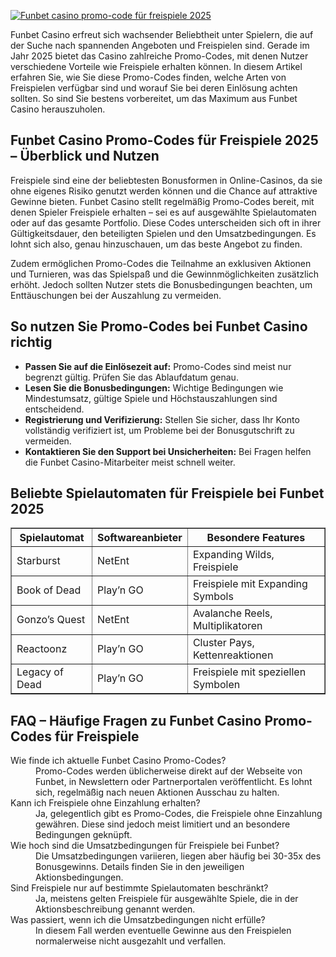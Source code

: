 [![Funbet casino promo-code für freispiele 2025](https://123-caf.pages.dev/gitsignup.png)](https://vrmoo.ru/Bt82HjjY)

<p>Funbet Casino erfreut sich wachsender Beliebtheit unter Spielern, die auf der Suche nach spannenden Angeboten und Freispielen sind. Gerade im Jahr 2025 bietet das Casino zahlreiche Promo-Codes, mit denen Nutzer verschiedene Vorteile wie Freispiele erhalten können. In diesem Artikel erfahren Sie, wie Sie diese Promo-Codes finden, welche Arten von Freispielen verfügbar sind und worauf Sie bei deren Einlösung achten sollten. So sind Sie bestens vorbereitet, um das Maximum aus Funbet Casino herauszuholen.</p>  <h2>Funbet Casino Promo-Codes für Freispiele 2025 – Überblick und Nutzen</h2> <p>Freispiele sind eine der beliebtesten Bonusformen in Online-Casinos, da sie ohne eigenes Risiko genutzt werden können und die Chance auf attraktive Gewinne bieten. Funbet Casino stellt regelmäßig Promo-Codes bereit, mit denen Spieler Freispiele erhalten – sei es auf ausgewählte Spielautomaten oder auf das gesamte Portfolio. Diese Codes unterscheiden sich oft in ihrer Gültigkeitsdauer, den beteiligten Spielen und den Umsatzbedingungen. Es lohnt sich also, genau hinzuschauen, um das beste Angebot zu finden.</p> <p>Zudem ermöglichen Promo-Codes die Teilnahme an exklusiven Aktionen und Turnieren, was das Spielspaß und die Gewinnmöglichkeiten zusätzlich erhöht. Jedoch sollten Nutzer stets die Bonusbedingungen beachten, um Enttäuschungen bei der Auszahlung zu vermeiden.</p>  <h2>So nutzen Sie Promo-Codes bei Funbet Casino richtig</h2> <ul>   <li><strong>Passen Sie auf die Einlösezeit auf:</strong> Promo-Codes sind meist nur begrenzt gültig. Prüfen Sie das Ablaufdatum genau.</li>   <li><strong>Lesen Sie die Bonusbedingungen:</strong> Wichtige Bedingungen wie Mindestumsatz, gültige Spiele und Höchstauszahlungen sind entscheidend.</li>   <li><strong>Registrierung und Verifizierung:</strong> Stellen Sie sicher, dass Ihr Konto vollständig verifiziert ist, um Probleme bei der Bonusgutschrift zu vermeiden.</li>   <li><strong>Kontaktieren Sie den Support bei Unsicherheiten:</strong> Bei Fragen helfen die Funbet Casino-Mitarbeiter meist schnell weiter.</li> </ul>  <h2>Beliebte Spielautomaten für Freispiele bei Funbet 2025</h2> <table border="1" cellpadding="5" cellspacing="0">   <thead>     <tr>       <th>Spielautomat</th>       <th>Softwareanbieter</th>       <th>Besondere Features</th>     </tr>   </thead>   <tbody>     <tr>       <td>Starburst</td>       <td>NetEnt</td>       <td>Expanding Wilds, Freispiele</td>     </tr>     <tr>       <td>Book of Dead</td>       <td>Play’n GO</td>       <td>Freispiele mit Expanding Symbols</td>     </tr>     <tr>       <td>Gonzo’s Quest</td>       <td>NetEnt</td>       <td>Avalanche Reels, Multiplikatoren</td>     </tr>     <tr>       <td>Reactoonz</td>       <td>Play’n GO</td>       <td>Cluster Pays, Kettenreaktionen</td>     </tr>     <tr>       <td>Legacy of Dead</td>       <td>Play’n GO</td>       <td>Freispiele mit speziellen Symbolen</td>     </tr>   </tbody> </table>  <h2>FAQ – Häufige Fragen zu Funbet Casino Promo-Codes für Freispiele</h2> <dl>   <dt>Wie finde ich aktuelle Funbet Casino Promo-Codes?</dt>   <dd>Promo-Codes werden üblicherweise direkt auf der Webseite von Funbet, in Newslettern oder Partnerportalen veröffentlicht. Es lohnt sich, regelmäßig nach neuen Aktionen Ausschau zu halten.</dd>    <dt>Kann ich Freispiele ohne Einzahlung erhalten?</dt>   <dd>Ja, gelegentlich gibt es Promo-Codes, die Freispiele ohne Einzahlung gewähren. Diese sind jedoch meist limitiert und an besondere Bedingungen geknüpft.</dd>    <dt>Wie hoch sind die Umsatzbedingungen für Freispiele bei Funbet?</dt>   <dd>Die Umsatzbedingungen variieren, liegen aber häufig bei 30-35x des Bonusgewinns. Details finden Sie in den jeweiligen Aktionsbedingungen.</dd>    <dt>Sind Freispiele nur auf bestimmte Spielautomaten beschränkt?</dt>   <dd>Ja, meistens gelten Freispiele für ausgewählte Spiele, die in der Aktionsbeschreibung genannt werden.</dd>    <dt>Was passiert, wenn ich die Umsatzbedingungen nicht erfülle?</dt>   <dd>In diesem Fall werden eventuelle Gewinne aus den Freispielen normalerweise nicht ausgezahlt und verfallen.</dd> </dl>